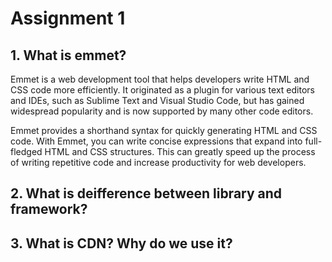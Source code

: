 # Assignment 1



## 1.  What is emmet?

Emmet is a web development tool that helps developers write HTML and CSS code more efficiently. It originated as a plugin for various text editors and IDEs, such as Sublime Text and Visual Studio Code, but has gained widespread popularity and is now supported by many other code editors.

Emmet provides a shorthand syntax for quickly generating HTML and CSS code. With Emmet, you can write concise expressions that expand into full-fledged HTML and CSS structures. This can greatly speed up the process of writing repetitive code and increase productivity for web developers.


## 2. What is deifference between library and framework?

## 3. What is CDN? Why do we use it?

